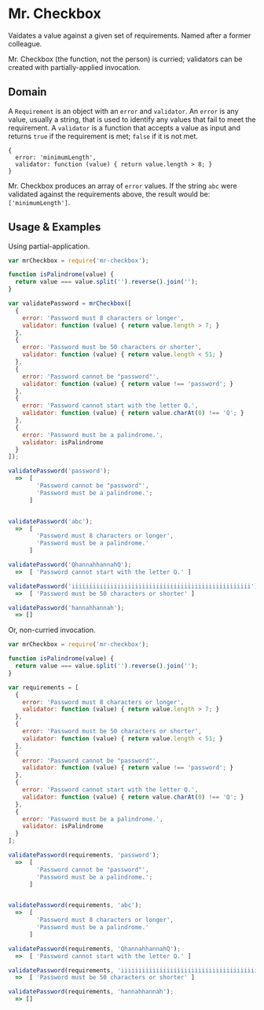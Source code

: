 Mr. Checkbox
============

Vaidates a value against a given set of requirements.  Named after a former
colleague.

Mr. Checkbox (the function, not the person) is curried; validators can be
created with partially-applied invocation.


Domain
------

A `Requirement` is an object with an `error` and `validator`.  An
`error` is any value, usually a string, that is used to identify any values
that fail to meet the requirement.  A `validator` is a function that accepts a
value as input and returns `true` if the requirement is met; `false` if it is
not met.

```
{
  error: 'minimumLength',
  validator: function (value) { return value.length > 8; }
}
```

Mr. Checkbox produces an array of `error` values.  If the string `abc` were
validated against the requirements above, the result would be:
`['minimumLength']`.


Usage & Examples
----------------

Using partial-application.

```javascript
var mrCheckbox = require('mr-checkbox');

function isPalindrome(value) {
  return value === value.split('').reverse().join('');
}

var validatePassword = mrCheckbox([
  {
    error: 'Password must 8 characters or longer',
    validator: function (value) { return value.length > 7; }
  },
  {
    error: 'Password must be 50 characters or shorter',
    validator: function (value) { return value.length < 51; }
  },
  {
    error: 'Password cannot be "password"',
    validator: function (value) { return value !== 'password'; }
  },
  {
    error: 'Password cannot start with the letter Q.',
    validator: function (value) { return value.charAt(0) !== 'Q'; }
  },
  {
    error: 'Password must be a palindrome.',
    validator: isPalindrome
  }
]);

validatePassword('password');
  =>  [
        'Password cannot be "password"',
        'Password must be a palindrome.';
      ]


validatePassword('abc');
  =>  [
        'Password must 8 characters or longer',
        'Password must be a palindrome.'
      ]

validatePassword('QhannahhannahQ');
  =>  [ 'Password cannot start with the letter Q.' ]

validatePassword('iiiiiiiiiiiiiiiiiiiiiiiiiiiiiiiiiiiiiiiiiiiiiiiiiii');
  =>  [ 'Password must be 50 characters or shorter' ]

validatePassword('hannahhannah');
  => []

```


Or, non-curried invocation.

```javascript
var mrCheckbox = require('mr-checkbox');

function isPalindrome(value) {
  return value === value.split('').reverse().join('');
}

var requirements = [
  {
    error: 'Password must 8 characters or longer',
    validator: function (value) { return value.length > 7; }
  },
  {
    error: 'Password must be 50 characters or shorter',
    validator: function (value) { return value.length < 51; }
  },
  {
    error: 'Password cannot be "password"',
    validator: function (value) { return value !== 'password'; }
  },
  {
    error: 'Password cannot start with the letter Q.',
    validator: function (value) { return value.charAt(0) !== 'Q'; }
  },
  {
    error: 'Password must be a palindrome.',
    validator: isPalindrome
  }
];

validatePassword(requirements, 'password');
  =>  [
        'Password cannot be "password"',
        'Password must be a palindrome.';
      ]


validatePassword(requirements, 'abc');
  =>  [
        'Password must 8 characters or longer',
        'Password must be a palindrome.'
      ]

validatePassword(requirements, 'QhannahhannahQ');
  =>  [ 'Password cannot start with the letter Q.' ]

validatePassword(requirements, 'iiiiiiiiiiiiiiiiiiiiiiiiiiiiiiiiiiiiiiiiiiiiiiiiiii');
  =>  [ 'Password must be 50 characters or shorter' ]

validatePassword(requirements, 'hannahhannah');
  => []

```
